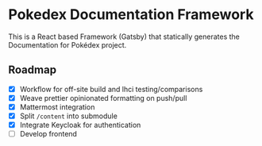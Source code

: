 # Pokedex Documentation Framework

This is a React based Framework (Gatsby) that statically generates the Documentation for Pokédex project.

## Roadmap

- [x] Workflow for off-site build and lhci testing/comparisons
- [x] Weave prettier opinionated formatting on push/pull
- [x] Mattermost integration
- [x] Split `/content` into submodule
- [x] Integrate Keycloak for authentication
- [ ] Develop frontend
